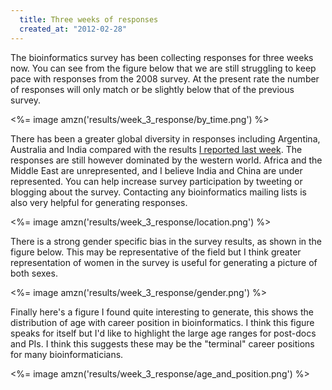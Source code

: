 ```yaml
--- 
  title: Three weeks of responses 
  created_at: "2012-02-28"
---
```


The bioinformatics survey has been collecting responses for three weeks now. 
You can see from the figure below that we are still struggling to keep pace 
with responses from the 2008 survey. At the present rate the number of 
responses will only match or be slightly below that of the previous survey.

<%= image amzn('results/week_3_response/by_time.png') %>

There has been a greater global diversity in responses including Argentina, 
Australia and India compared with the results [I reported last week][previous]. 
The responses are still however dominated by the western world. Africa and the 
Middle East are unrepresented, and I believe India and China are under 
represented. You can help increase survey participation by tweeting or blogging 
about the survey. Contacting any bioinformatics mailing lists is also very 
helpful for generating responses.

<%= image amzn('results/week_3_response/location.png') %>

There is a strong gender specific bias in the survey results, as shown in the 
figure below. This may be representative of the field but I think greater 
representation of women in the survey is useful for generating a picture of 
both sexes.

<%= image amzn('results/week_3_response/gender.png') %>

Finally here's a figure I found quite interesting to generate, this shows the distribution of age with career position in bioinformatics. I think this figure speaks for itself but I'd like to highlight the large age ranges for post-docs and PIs. I think this suggests these may be the "terminal" career positions for many bioinformaticians.

<%= image amzn('results/week_3_response/age_and_position.png') %>

[previous]: http://bioinfsurvey.org/posts/two-week-summary/
